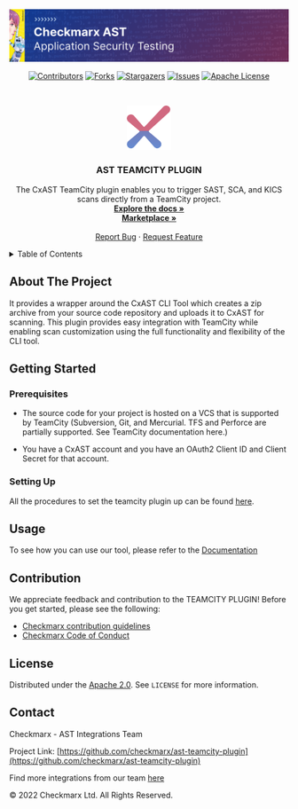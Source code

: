 <img src="https://raw.githubusercontent.com/Checkmarx/ci-cd-integrations/main/.images/banner.png">
<br />
<div align="center">
  
[![Contributors][contributors-shield]][contributors-url]
[![Forks][forks-shield]][forks-url]
[![Stargazers][stars-shield]][stars-url]
[![Issues][issues-shield]][issues-url]
[![Apache License][license-shield]][license-url]

</div>
<br />
<p align="center">
  <a href="https://github.com/Checkmarx/ast-teamcity-plugin">
    <img src="https://raw.githubusercontent.com/Checkmarx/ci-cd-integrations/main/.images/logo.png" alt="Logo" width="80" height="80" />
  </a>

<h3 align="center">AST TEAMCITY PLUGIN</h3>

<p align="center">
    The CxAST TeamCity plugin enables you to trigger SAST, SCA, and KICS scans directly from a TeamCity project.
    <br />
    <a href="https://checkmarx.atlassian.net/wiki/spaces/AST/pages/6023875112/TeamCity+Plugin"><strong>Explore the docs »</strong></a>
    <br />
    <a href="https://plugins.jetbrains.com/plugin/17610-checkmarx-ast"><strong>Marketplace »</strong></a>
    <br />
    <br />
    <a href="https://github.com/checkmarx/ast-teamcity-plugin/issues/new">Report Bug</a>
    ·
    <a href="https://github.com/checkmarx/ast-teamcity-plugin/issues/new">Request Feature</a>
  </p>
</p>



<!-- TABLE OF CONTENTS -->
<details>
  <summary>Table of Contents</summary>
  <ol>
    <li>
      <a href="#about-the-project">About The Project</a>
    </li>
    <li>
      <a href="#getting-started">Getting Started</a>
      <ul>
        <li><a href="#prerequisites">Prerequisites</a></li>
        <li><a href="#setting-up">Setting Up</a></li>
      </ul>
    </li>
    <li><a href="#usage">Usage</a></li>
    <li><a href="#contributing">Contributing</a></li>
    <li><a href="#license">License</a></li>
    <li><a href="#contact">Contact</a></li>
  </ol>
</details>



<!-- ABOUT THE PROJECT -->
## About The Project

It provides a wrapper around the CxAST CLI Tool which creates a zip archive from your source code repository and uploads 
it to CxAST for scanning. This plugin provides easy integration with TeamCity while enabling scan customization using the 
full functionality and flexibility of the CLI tool.

<!-- GETTING STARTED -->
## Getting Started


### Prerequisites

- The source code for your project is hosted on a VCS that is supported by TeamCity (Subversion, Git, and Mercurial. 
TFS and Perforce are partially supported. See TeamCity documentation here.)

- You have a CxAST account and you have an OAuth2 Client ID and Client Secret for that account.

### Setting Up


All the procedures to set the teamcity plugin up can be found [here](https://checkmarx.atlassian.net/wiki/spaces/AST/pages/6022729247/Installing+the+TeamCity+CxAST+Plugin).



## Usage

To see how you can use our tool, please refer to the [Documentation](https://checkmarx.atlassian.net/wiki/spaces/AST/pages/6023875112/TeamCity+Plugin)

## Contribution

We appreciate feedback and contribution to the TEAMCITY PLUGIN! Before you get started, please see the following:

- [Checkmarx contribution guidelines](docs/contributing.md)
- [Checkmarx Code of Conduct](docs/code_of_conduct.md)


<!-- LICENSE -->
## License
Distributed under the [Apache 2.0](LICENSE). See `LICENSE` for more information.


<!-- CONTACT -->
## Contact

Checkmarx - AST Integrations Team

Project Link: [https://github.com/checkmarx/ast-teamcity-plugin](https://github.com/checkmarx/ast-teamcity-plugin)

Find more integrations from our team [here](https://github.com/Checkmarx/ci-cd-integrations#checkmarx-ast-integrations)


© 2022 Checkmarx Ltd. All Rights Reserved.

<!-- MARKDOWN LINKS & IMAGES -->
<!-- https://www.markdownguide.org/basic-syntax/#reference-style-links -->
[contributors-shield]: https://img.shields.io/github/contributors/checkmarx/ast-teamcity-plugin.svg
[contributors-url]: https://github.com/checkmarx/ast-teamcity-plugin/graphs/contributors
[forks-shield]: https://img.shields.io/github/forks/checkmarx/ast-teamcity-plugin.svg
[forks-url]: https://github.com/checkmarx/ast-teamcity-plugin/network/members
[stars-shield]: https://img.shields.io/github/stars/checkmarx/ast-teamcity-plugin.svg
[stars-url]: https://github.com/checkmarx/ast-teamcity-plugin/stargazers
[issues-shield]: https://img.shields.io/github/issues/checkmarx/ast-teamcity-plugin.svg
[issues-url]: https://github.com/checkmarx/ast-teamcity-plugin/issues
[license-shield]: https://img.shields.io/github/license/checkmarx/ast-teamcity-plugin.svg
[license-url]: https://github.com/checkmarx/ast-teamcity-plugin/blob/main/LICENSE
